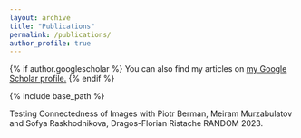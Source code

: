 ```yaml
---
layout: archive
title: "Publications"
permalink: /publications/
author_profile: true
---
```


{% if author.googlescholar %}
  You can also find my articles on <u><a href="{{author.googlescholar}}">my Google Scholar profile</a>.</u>
{% endif %}

{% include base_path %}

Testing Connectedness of Images with Piotr Berman, Meiram Murzabulatov and Sofya Raskhodnikova, Dragos-Florian Ristache RANDOM 2023.